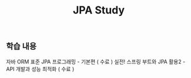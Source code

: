 
<div align="center">
<h1>JPA Study</h1>
<br>
</div>

## 학습 내용 
자바 ORM 표준 JPA 프로그래밍 - 기본편 ( 수료 )
실전! 스프링 부트와 JPA 활용2 - API 개발과 성능 최적화 ( 수료 )


